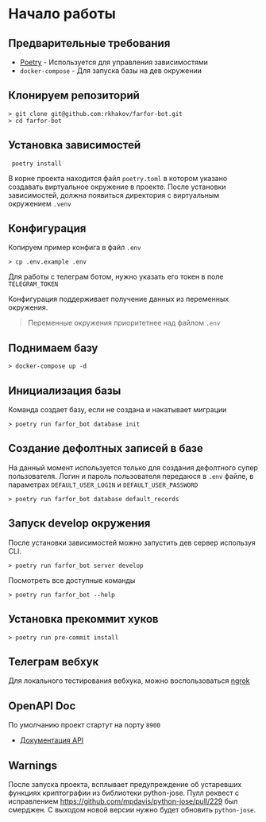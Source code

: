 # Начало работы


## Предварительные требования
* [Poetry](https://github.com/python-poetry/poetry) - Используется для управления зависимостями
* `docker-compose` - Для запуска базы на дев окружении


## Клонируем репозиторий
```shell
> git clone git@github.com:rkhakov/farfor-bot.git
> cd farfor-bot
```


## Установка зависимостей
```shell
 poetry install
```
В корне проекта находится файл `poetry.toml` в котором указано создавать виртуальное окружение в проекте.
После установки зависимостей, должна появиться директория c виртуальным окружением `.venv`


## Конфигурация
Копируем пример конфига в файл `.env`
```shell
> cp .env.example .env
```

Для работы с телеграм ботом, нужно указать его токен в поле `TELEGRAM_TOKEN`

Конфигурация поддерживает получение данных из переменных окружения.

> Переменные окружения приоритетнее над файлом `.env`


## Поднимаем базу
```shell
> docker-compose up -d
```


## Инициализация базы
Команда создает базу, если не создана и накатывает миграции

```shell
> poetry run farfor_bot database init
```

## Создание дефолтных записей в базе
На данный момент используется только для создания дефолтного супер пользователя.
Логин и пароль пользователя передаюся в `.env` файле,
в параметрах `DEFAULT_USER_LOGIN` и `DEFAULT_USER_PASSWORD`
```shell
> poetry run farfor_bot database default_records
```


## Запуск develop окружения
После установки зависимостей можно запустить дев сервер используя CLI.
```shell
> poetry run farfor_bot server develop
```

Посмотреть все доступные команды
```shell
> poetry run farfor_bot --help
```


## Установка прекоммит хуков
```shell
> poetry run pre-commit install
```


## Телеграм вебхук
Для локального тестирования вебхука, можно воспользоваться [ngrok](https://www.npmjs.com/package/ngrok)


## OpenAPI Doc
По умолчанию проект стартут на порту `8900`

* [Документация API](http://127.0.0.1:8900/docs)


## Warnings
После запуска проекта, всплывает предупреждение об устаревших функциях криптографии из библиотеки python-jose.
Пулл реквест с исправлением https://github.com/mpdavis/python-jose/pull/229 был смерджен.
С выходом новой версии нужно будет обновить `python-jose`.